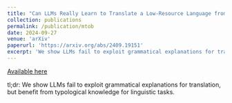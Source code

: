 ```yaml
---
title: "Can LLMs Really Learn to Translate a Low-Resource Language from One Grammar Book?"
collection: publications
permalink: /publication/mtob
date: 2024-09-27
venue: 'arXiv'
paperurl: 'https://arxiv.org/abs/2409.19151'
excerpt: 'We show LLMs fail to exploit grammatical explanations for translation, but benefit from typological knowledge for linguistic tasks.'
---
```


<a href='https://arxiv.org/abs/2409.19151'>Available here</a>

tl;dr: We show LLMs fail to exploit grammatical explanations for translation, but benefit from typological knowledge for linguistic tasks.
